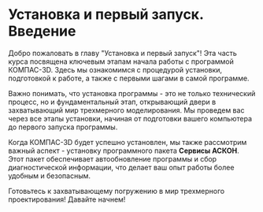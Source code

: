 # Установка и первый запуск. Введение

Добро пожаловать в главу "Установка и первый запуск"! Эта часть курса посвящена ключевым этапам начала работы с программой КОМПАС-3D. Здесь мы ознакомимся с процедурой установки, подготовкой к работе, а также с первыми шагами в самой программе.

Важно понимать, что установка программы - это не только технический процесс, но и фундаментальный этап, открывающий двери в захватывающий мир трехмерного моделирования. Мы проведем вас через все этапы установки, начиная от подготовки вашего компьютера до первого запуска программы.

Когда КОМПАС-3D будет успешно установлен, мы также рассмотрим важный аспект - установку программного пакета **Сервисы АСКОН**. Этот пакет обеспечивает автообновление программы и сбор диагностической информации, что делает ваш опыт работы более удобным и безопасным.

Готовьтесь к захватывающему погружению в мир трехмерного проектирования! Давайте начнем!
